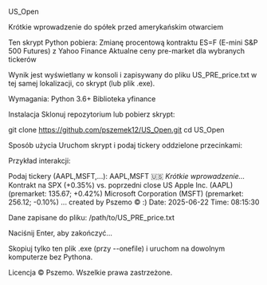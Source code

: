 US_Open

Krótkie wprowadzenie do spółek przed amerykańskim otwarciem

Ten skrypt Python pobiera:
Zmianę procentową kontraktu ES=F (E-mini S&P 500 Futures) z Yahoo Finance
Aktualne ceny pre-market dla wybranych tickerów

Wynik jest wyświetlany w konsoli i zapisywany do pliku US_PRE_price.txt w tej samej lokalizacji, co skrypt (lub plik .exe).

Wymagania:
Python 3.6+
Biblioteka yfinance

Instalacja
Sklonuj repozytorium lub pobierz skrypt:

git clone https://github.com/pszemek12/US_Open.git
cd US_Open


Sposób użycia
Uruchom skrypt i podaj tickery oddzielone przecinkami:

Przykład interakcji:

Podaj tickery (AAPL,MSFT,...): AAPL,MSFT
🇺🇸 *Krótkie wprowadzenie...*
Kontrakt na SPX (+0.35%) vs. poprzedni close US
Apple Inc. (AAPL) (premarket: 135.67; +0.42%)
Microsoft Corporation (MSFT) (premarket: 256.12; -0.10%)
...
created by Pszemo © :)
Date: 2025-06-22
Time: 08:15:30

Dane zapisane do pliku:
/path/to/US_PRE_price.txt

Naciśnij Enter, aby zakończyć...


Skopiuj tylko ten plik .exe (przy --onefile) i uruchom na dowolnym komputerze bez Pythona.

Licencja
© Pszemo. Wszelkie prawa zastrzeżone.

